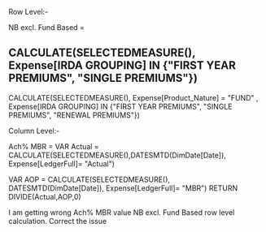 Row Level:- 

NB excl. Fund Based = 

CALCULATE(SELECTEDMEASURE(), Expense[IRDA GROUPING] IN {"FIRST YEAR PREMIUMS", "SINGLE PREMIUMS"})
-
CALCULATE(SELECTEDMEASURE(), Expense[Product_Nature] = "FUND" , Expense[IRDA GROUPING] IN {"FIRST YEAR PREMIUMS", "SINGLE PREMIUMS", "RENEWAL PREMIUMS"})

Column Level:-

Ach% MBR = 
VAR Actual = CALCULATE(SELECTEDMEASURE(),DATESMTD(DimDate[Date]), Expense[LedgerFull]= "Actual")

VAR AOP = CALCULATE(SELECTEDMEASURE(), DATESMTD(DimDate[Date]), Expense[LedgerFull]= "MBR")
RETURN
DIVIDE(Actual,AOP,0)

I am getting wrong Ach% MBR value NB excl. Fund Based row level calculation. Correct the issue
